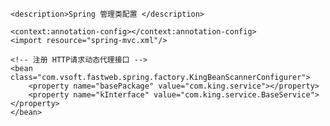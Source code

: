 <?xml version="1.0" encoding="UTF-8"?>
<beans xmlns="http://www.springframework.org/schema/beans"
    xmlns:xsi="http://www.w3.org/2001/XMLSchema-instance" xmlns:aop="http://www.springframework.org/schema/aop"
    xmlns:context="http://www.springframework.org/schema/context"
    xmlns:jdbc="http://www.springframework.org/schema/jdbc" xmlns:tx="http://www.springframework.org/schema/tx"
    xmlns:jpa="http://www.springframework.org/schema/data/jpa"
    xsi:schemaLocation="
        http://www.springframework.org/schema/beans http://www.springframework.org/schema/beans/spring-beans-3.1.xsd
        http://www.springframework.org/schema/aop http://www.springframework.org/schema/aop/spring-aop-3.1.xsd
        http://www.springframework.org/schema/context http://www.springframework.org/schema/context/spring-context-3.1.xsd
        http://www.springframework.org/schema/jdbc http://www.springframework.org/schema/jdbc/spring-jdbc-3.1.xsd
        http://www.springframework.org/schema/tx http://www.springframework.org/schema/tx/spring-tx-3.1.xsd
        http://www.springframework.org/schema/data/jpa http://www.springframework.org/schema/data/jpa/spring-jpa.xsd"
    default-autowire="byName" default-lazy-init="false">
 
    <description>Spring 管理类配置 </description>
 
    <context:annotation-config></context:annotation-config>
    <import resource="spring-mvc.xml"/>
    
	<!-- 注册 HTTP请求动态代理接口 -->
    <bean class="com.vsoft.fastweb.spring.factory.KingBeanScannerConfigurer">
        <property name="basePackage" value="com.king.service"></property>
        <property name="kInterface" value="com.king.service.BaseService"></property>
    </bean>
     
</beans>